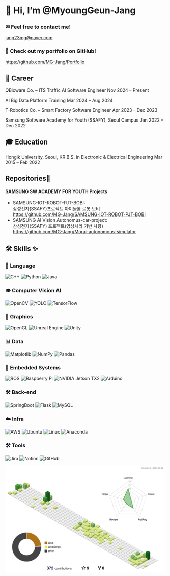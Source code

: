 # 👋 Hi, I’m @MyoungGeun-Jang<h5>

### ✉ Feel free to contact me!
  jang23mg@naver.com<br/>
### 📑 Check out my portfolio on GitHub! <br/>
  https://github.com/MG-Jang/Portfolio
  
## 💼 Career

QBicware Co. – ITS Traffic AI Software Engineer
Nov 2024 – Present

AI Big Data Platform Training
Mar 2024 – Aug 2024

T-Robotics Co. – Smart Factory Software Engineer
Apr 2023 – Dec 2023

Samsung Software Academy for Youth (SSAFY), Seoul Campus
Jan 2022 – Dec 2022

## 🎓 Education

Hongik University, Seoul, KR
B.S. in Electronic & Electrical Engineering
Mar 2015 – Feb 2022


 ## Repositories📑
#### SAMSUNG SW ACADEMY FOR YOUTH Projects 
  - SAMSUNG-IOT-ROBOT-PJT-BOBI: <br/>
  삼성전자(SSAFY)프로젝트 아이돌봄 로봇 보비 <br/>
  https://github.com/MG-Jang/SAMSUNG-IOT-ROBOT-PJT-BOBI
  - SAMSUNG AI Vision Autonomus-car-project:<br/>
  삼성전자(SSAFY) 프로젝트(영상처리 기반 차량) <br/>
  https://github.com/MG-Jang/Morai-autonomous-simulator


## 🛠️ Skills ✨


### 🚀 Language
![C++](https://img.shields.io/badge/C++-%2300599C.svg?style=for-the-badge&logo=c%2B%2B&logoColor=white)
![Python](https://img.shields.io/badge/Python-3670A0?style=for-the-badge&logo=python&logoColor=ffdd54)
![Java](https://img.shields.io/badge/Java-%23ED8B00.svg?style=for-the-badge&logo=openjdk&logoColor=white)

### 👁️ Computer Vision AI 
![OpenCV](https://img.shields.io/badge/OpenCV-%23white.svg?style=for-the-badge&logo=opencv&logoColor=black)
![YOLO](https://img.shields.io/badge/YOLO-%23008080.svg?style=for-the-badge&logo=yolo&logoColor=white)
![TensorFlow](https://img.shields.io/badge/TensorFlow-%23FF6F00.svg?style=for-the-badge&logo=tensorflow&logoColor=white)

### 🧱 Graphics 
![OpenGL](https://img.shields.io/badge/OpenGL-%23404040.svg?style=for-the-badge&logo=opengl&logoColor=white)
![Unreal Engine](https://img.shields.io/badge/Unreal%20Engine-%23000000.svg?style=for-the-badge&logo=unrealengine&logoColor=white)
![Unity](https://img.shields.io/badge/Unity-%23000000.svg?style=for-the-badge&logo=unity&logoColor=white)

### 📊 Data
![Matplotlib](https://img.shields.io/badge/Matplotlib-%23ffffff.svg?style=for-the-badge&logo=Matplotlib&logoColor=black)
![NumPy](https://img.shields.io/badge/NumPy-%23013243.svg?style=for-the-badge&logo=numpy&logoColor=white)
![Pandas](https://img.shields.io/badge/Pandas-%23150458.svg?style=for-the-badge&logo=pandas&logoColor=white)

### 🔌 Embedded Systems
![ROS](https://img.shields.io/badge/ROS-%231A76D2.svg?style=for-the-badge&logo=ros&logoColor=white)
![Raspberry Pi](https://img.shields.io/badge/Raspberry%20Pi-A22846.svg?style=for-the-badge&logo=raspberry-pi&logoColor=white)
![NVIDIA Jetson TX2](https://img.shields.io/badge/NVIDIA%20Jetson%20TX2-%2376B900.svg?style=for-the-badge&logo=nvidia&logoColor=white)
![Arduino](https://img.shields.io/badge/Arduino-%2300979D.svg?style=for-the-badge&logo=arduino&logoColor=white)

### 🛠️ Back-end 
![SpringBoot](https://img.shields.io/badge/SpringBoot-6DB33F?style=for-the-badge&logo=springboot&logoColor=white)
![Flask](https://img.shields.io/badge/Flask-%23000.svg?style=for-the-badge&logo=flask&logoColor=white)
![MySQL](https://img.shields.io/badge/MySQL-4479A1.svg?style=for-the-badge&logo=mysql&logoColor=white)

### ☁️ Infra
![AWS](https://img.shields.io/badge/AWS-%23FF9900.svg?style=for-the-badge&logo=amazon-aws&logoColor=white)
![Ubuntu](https://img.shields.io/badge/Ubuntu-E95420?style=for-the-badge&logo=ubuntu&logoColor=white)
![Linux](https://img.shields.io/badge/Linux-FCC624?style=for-the-badge&logo=linux&logoColor=black)
![Anaconda](https://img.shields.io/badge/Anaconda-%2344A833.svg?style=for-the-badge&logo=anaconda&logoColor=white)

### 🛠️ Tools
![Jira](https://img.shields.io/badge/Jira-%230A0FFF.svg?style=for-the-badge&logo=jira&logoColor=white)
![Notion](https://img.shields.io/badge/Notion-%23000000.svg?style=for-the-badge&logo=notion&logoColor=white)
![GitHub](https://img.shields.io/badge/GitHub-%23121011.svg?style=for-the-badge&logo=github&logoColor=white)


![](./profile-3d-contrib/profile-green-animate.svg)

<!---
MG-Jang/MG-Jang is a ✨ special ✨ repository because its `README.md` (this file) appears on your GitHub profile.
You can click the Preview link to take a look at your changes.
--->
